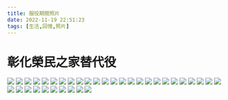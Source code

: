 ```yaml
---
title: 服役期間照片
date: 2022-11-19 22:51:23
tags: [生活,回憶,照片]
---
```

<link rel="stylesheet" href="https://cdn.jsdelivr.net/npm/bootstrap-icons@1.10.0/font/bootstrap-icons.css">

# <i class="bi bi-camera"></i> 彰化榮民之家替代役

![](post-image.jpg)
![](post-image2.jpg)
![](post-image3.jpg)
![](post-image4.jpg)
![](post-image5.jpg)
![](post-image6.jpg)
![](post-image7.jpg)
![](post-image8.jpg)
![](post-image9.jpg)
![](post-image10.jpg)
![](post-image11.jpg)
![](post-image12.jpg)
![](post-image13.jpg)
![](post-image14.jpg)
![](post-image15.jpg)
![](post-image16.jpg)
![](post-image17.jpg)
![](post-image18.jpg)
![](post-image19.jpg)
![](post-image20.jpg)
![](post-image21.jpg)
![](post-image22.jpg)
![](post-image23.jpg)
![](post-image24.jpg)
![](post-image25.jpg)
![](post-image26.jpg)
![](post-image27.jpg)
![](post-image28.jpg)
![](post-image29.jpg)
![](post-image30.jpg)
![](post-image31.jpg)
![](post-image32.jpg)
![](post-image33.jpg)
![](post-image34.jpg)
![](post-image35.jpg)
